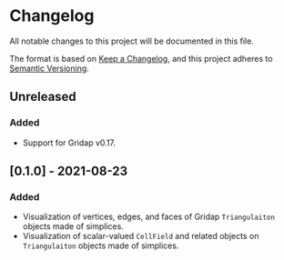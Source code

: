 # Changelog
All notable changes to this project will be documented in this file.

The format is based on [Keep a Changelog](https://keepachangelog.com/en/1.0.0/),
and this project adheres to [Semantic Versioning](https://semver.org/spec/v2.0.0.html).

## Unreleased

### Added
- Support for Gridap v0.17.

## [0.1.0] - 2021-08-23

### Added
- Visualization of vertices, edges, and faces of Gridap `Triangulaiton` objects made of simplices.
- Visualization of scalar-valued `CellField` and related objects on `Triangulaiton` objects made of simplices.

